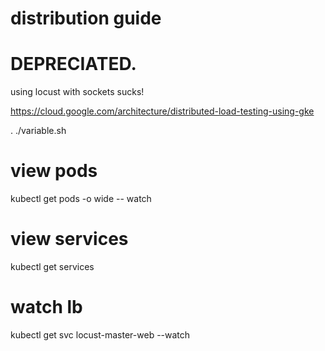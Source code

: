 # distribution guide

# DEPRECIATED.
using locust with sockets sucks!

https://cloud.google.com/architecture/distributed-load-testing-using-gke

. ./variable.sh

# view pods

kubectl get pods -o wide -- watch

# view services

kubectl get services

# watch lb

kubectl get svc locust-master-web --watch
